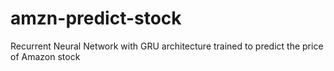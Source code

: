 # amzn-predict-stock
Recurrent Neural Network with GRU architecture trained to predict the price of Amazon stock

